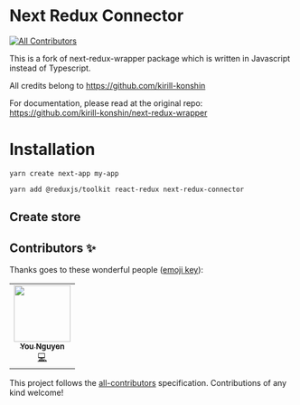 # Next Redux Connector
<!-- ALL-CONTRIBUTORS-BADGE:START - Do not remove or modify this section -->
[![All Contributors](https://img.shields.io/badge/all_contributors-1-orange.svg?style=flat-square)](#contributors-)
<!-- ALL-CONTRIBUTORS-BADGE:END -->

This is a fork of next-redux-wrapper package which is written in Javascript instead of Typescript.

All credits belong to https://github.com/kirill-konshin

For documentation, please read at the original repo: https://github.com/kirill-konshin/next-redux-wrapper

# Installation

```
yarn create next-app my-app
```

```
yarn add @reduxjs/toolkit react-redux next-redux-connector
```

## Create store

## Contributors ✨

Thanks goes to these wonderful people ([emoji key](https://allcontributors.org/docs/en/emoji-key)):

<!-- ALL-CONTRIBUTORS-LIST:START - Do not remove or modify this section -->
<!-- prettier-ignore-start -->
<!-- markdownlint-disable -->
<table>
  <tr>
    <td align="center"><a href="https://stackoverflow.com/users/story/7932059"><img src="https://avatars.githubusercontent.com/u/38455472?v=4?s=100" width="100px;" alt=""/><br /><sub><b>You Nguyen</b></sub></a><br /><a href="https://github.com/nguyenyou/next-redux-connector/commits?author=nguyenyou" title="Code">💻</a></td>
  </tr>
</table>

<!-- markdownlint-restore -->
<!-- prettier-ignore-end -->

<!-- ALL-CONTRIBUTORS-LIST:END -->

This project follows the [all-contributors](https://github.com/all-contributors/all-contributors) specification. Contributions of any kind welcome!